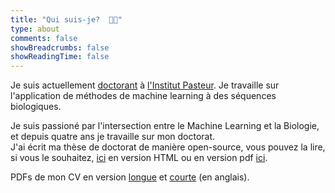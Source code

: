 ```yaml
---
title: "Qui suis-je?  👨‍💻"
type: about
comments: false
showBreadcrumbs: false
showReadingTime: false
---
```


Je suis actuellement [doctorant](https://www.theses.fr/s293917) à [l'Institut Pasteur](https://research.pasteur.fr/en/). Je travaille sur l'application de méthodes de machine learning à des séquences biologiques.

Je suis passioné par l'intersection entre le Machine Learning et la Biologie, et depuis quatre ans je travaille sur mon doctorat.  
J'ai écrit ma thèse de doctorat de manière open-source, vous pouvez la lire, si vous le souhaitez, [ici](https://thesis.lucblassel.com) en version HTML ou en version pdf [ici](https://thesis.lucblassel.com/_main.pdf). 

PDFs de mon CV en version [longue](/files/resume-long.pdf) et [courte](/files/resume.pdf)  (en anglais).
